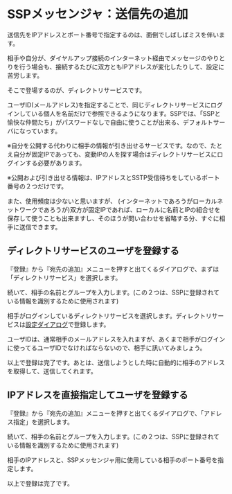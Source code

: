 # SSPメッセンジャ：送信先の追加

送信先をIPアドレスとポート番号で指定するのは、面倒でしばしばミスを伴います。

相手や自分が、ダイヤルアップ接続のインターネット経由でメッセージのやりとりを行う場合も、接続するたびに双方ともIPアドレスが変化したりして、設定に苦労します。

そこで登場するのが、ディレクトリサービスです。

ユーザID(メールアドレス)を指定することで、同じディレクトリサービスにログインしている個人を名前だけで参照できるようになります。SSPでは、「SSPと愉快な仲間たち」がパスワードなしで自由に使うことが出来る、デフォルトサーバになっています。

※自分を公開する代わりに相手の情報が引き出せるサービスです。なので、たとえ自分が固定IPであっても、変動IPの人を探す場合はディレクトリサービスにログインする必要があります。

※公開および引き出せる情報は、IPアドレスとSSTP受信待ちをしているポート番号の２つだけです。

また、使用頻度は少ないと思いますが、 (インターネットであろうがローカルネットワークであろうが)双方が固定IPであれば、ローカルに名前とIPの組合せを保存して使うことも出来ますし、そのほうが問い合わせを省略する分、すぐに相手に送信できます。

## ディレクトリサービスのユーザを登録する

『登録』から『宛先の追加』メニューを押すと出てくるダイアログで、まずは「ディレクトリサービス」を選択します。

続いて、相手の名前とグループを入力します。(この２つは、SSPに登録されている情報を識別するために使用されます)

相手がログインしているディレクトリサービスを選択します。ディレクトリサービスは[設定ダイアログ](config-im.html)で登録します。

ユーザIDは、通常相手のメールアドレスを入れますが、あくまで相手がログインに使ってるユーザIDでなければならないので、相手に訊いてみましょう。

以上で登録は完了です。あとは、送信しようとした時に自動的に相手のアドレスを取得して、送信してくれます。

## IPアドレスを直接指定してユーザを登録する

『登録』から『宛先の追加』メニューを押すと出てくるダイアログで、「アドレス指定」を選択します。

続いて、相手の名前とグループを入力します。(この２つは、SSPに登録されている情報を識別するために使用されます)

相手のIPアドレスと、SSPメッセンジャ用に使用している相手のポート番号を指定します。

以上で登録は完了です。
